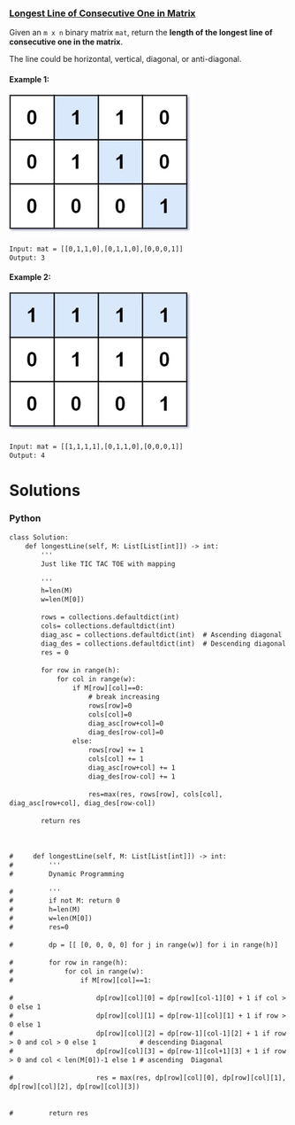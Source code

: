 ### [Longest Line of Consecutive One in Matrix](https://leetcode.com/problems/longest-line-of-consecutive-one-in-matrix/) <br>

Given an `m x n` binary matrix `mat`, return the **length of the longest line of consecutive one in the matrix**.

The line could be horizontal, vertical, diagonal, or anti-diagonal.




#### Example 1:
<img src="../../../../../images/long1-grid.jpg">

```
Input: mat = [[0,1,1,0],[0,1,1,0],[0,0,0,1]]
Output: 3
```

#### Example 2:
<img src="../../../../../images/long2-grid.jpg">

```
Input: mat = [[1,1,1,1],[0,1,1,0],[0,0,0,1]]
Output: 4

```

# Solutions

### Python
```
class Solution:
    def longestLine(self, M: List[List[int]]) -> int:
        '''
        Just like TIC TAC TOE with mapping
        
        '''
        h=len(M)
        w=len(M[0])
        
        rows = collections.defaultdict(int)
        cols= collections.defaultdict(int)
        diag_asc = collections.defaultdict(int)  # Ascending diagonal
        diag_des = collections.defaultdict(int)  # Descending diagonal
        res = 0
        
        for row in range(h):
            for col in range(w):
                if M[row][col]==0:
                    # break increasing
                    rows[row]=0
                    cols[col]=0
                    diag_asc[row+col]=0
                    diag_des[row-col]=0
                else:
                    rows[row] += 1
                    cols[col] += 1
                    diag_asc[row+col] += 1
                    diag_des[row-col] += 1
                    
                    res=max(res, rows[row], cols[col], diag_asc[row+col], diag_des[row-col])
                    
        return res        
        
        
        
#     def longestLine(self, M: List[List[int]]) -> int:
#         '''
#         Dynamic Programming
        
#         '''
#         if not M: return 0
#         h=len(M)
#         w=len(M[0])
#         res=0
        
#         dp = [[ [0, 0, 0, 0] for j in range(w)] for i in range(h)]
        
#         for row in range(h):
#             for col in range(w):
#                 if M[row][col]==1:
                    
#                     dp[row][col][0] = dp[row][col-1][0] + 1 if col > 0 else 1
#                     dp[row][col][1] = dp[row-1][col][1] + 1 if row > 0 else 1
#                     dp[row][col][2] = dp[row-1][col-1][2] + 1 if row > 0 and col > 0 else 1           # descending Diagonal
#                     dp[row][col][3] = dp[row-1][col+1][3] + 1 if row > 0 and col < len(M[0])-1 else 1 # ascending  Diagonal
                    
#                     res = max(res, dp[row][col][0], dp[row][col][1], dp[row][col][2], dp[row][col][3])
                                    
        
#         return res
```
